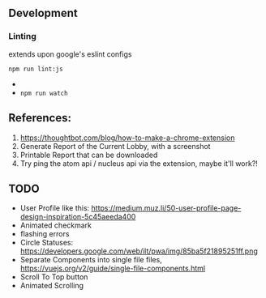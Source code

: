 ## Development

### Linting
extends upon google's eslint configs
```
npm run lint:js
```

* 
* `npm run watch`

## References:
1. https://thoughtbot.com/blog/how-to-make-a-chrome-extension
1. Generate Report of the Current Lobby, with a screenshot
1. Printable Report that can be downloaded
1. Try ping the atom api / nucleus api via the extension, maybe it'll work?!


## TODO
* User Profile like this: https://medium.muz.li/50-user-profile-page-design-inspiration-5c45aeeda400
* Animated checkmark
* flashing errors
* Circle Statuses: https://developers.google.com/web/ilt/pwa/img/85ba5f21895251ff.png
* Separate Components into single file files, https://vuejs.org/v2/guide/single-file-components.html
* Scroll To Top button
* Animated Scrolling
